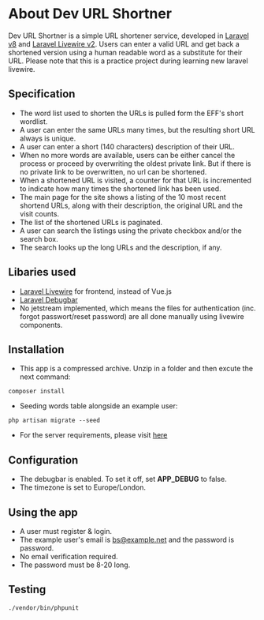 # About Dev URL Shortner

Dev URL Shortner is a simple URL shortener service, developed in [Laravel v8](https://laravel.com) and [Laravel Livewire v2](https://laravel-livewire.com). Users can enter a valid URL and get back a shortened version using a human readable word as a substitute for their URL. Please note that this is a practice project during learning new laravel livewire.

## Specification

-   The word list used to shorten the URLs is pulled form the EFF's short wordlist.
-   A user can enter the same URLs many times, but the resulting short URL always is unique.
-   A user can enter a short (140 characters) description of their URL.
-   When no more words are available, users can be either cancel the process or proceed by overwriting the oldest private link. But if there is no private link to be overwritten, no url can be shortened.
-   When a shortened URL is visited, a counter for that URL is incremented to indicate how many times the shortened link has been used.
-   The main page for the site shows a listing of the 10 most recent shortend URLs, along with their description, the original URL and the visit counts.
-   The list of the shortened URLs is paginated.
-   A user can search the listings using the private checkbox and/or the search box.
-   The search looks up the long URLs and the description, if any.

## Libaries used

-   [Laravel Livewire](https://laravel-livewire.com) for frontend, instead of Vue.js
-   [Laravel Debugbar](https://github.com/barryvdh/laravel-debugbar)
-   No jetstream implemented, which means the files for authentication (inc. forgot passwort/reset password) are all done manually using livewire components.

## Installation

-   This app is a compressed archive. Unzip in a folder and then excute the next command:

```shell
composer install
```

-   Seeding words table alongside an example user:

```shell
php artisan migrate --seed
```

-   For the server requirements, please visit [here](https://laravel.com/docs/8.x#server-requirements)

## Configuration

-   The debugbar is enabled. To set it off, set **APP_DEBUG** to false.
-   The timezone is set to Europe/London.

## Using the app

-   A user must register & login.
-   The example user's email is bs@example.net and the password is password.
-   No email verification required.
-   The password must be 8-20 long.

## Testing

```shell
./vendor/bin/phpunit
```
